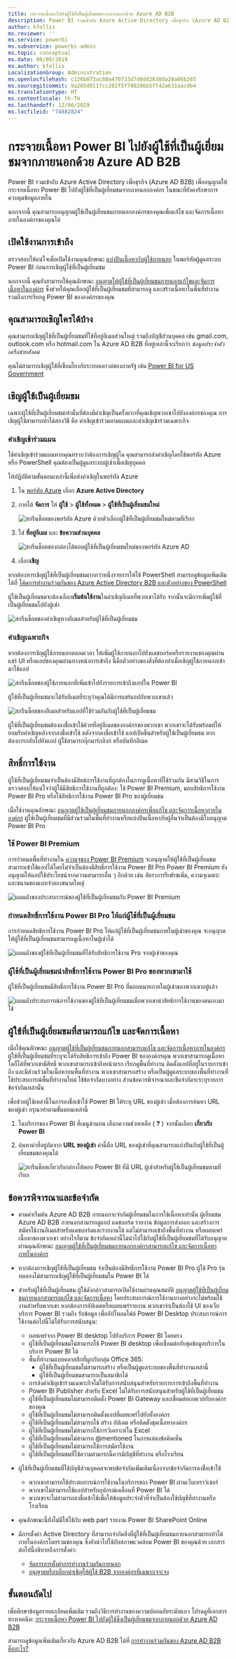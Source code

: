 ```yaml
---
title: กระจายเนื้อหาไปยังผู้ใช้ที่เป็นผู้เยี่ยมชมจากภายนอกด้วย Azure AD B2B
description: Power BI รวมเข้ากับ Azure Active Directory เพื่อธุรกิจ (Azure AD B2B) เพื่ออนุญาตให้มีการกระจายความปลอดภัยของเนื้อหา Power BI ไปยังผู้ใช้เป็นผู้เยี่ยมชมภายนอกองค์กร
author: kfollis
ms.reviewer: ''
ms.service: powerbi
ms.subservice: powerbi-admin
ms.topic: conceptual
ms.date: 09/09/2019
ms.author: kfollis
LocalizationGroup: Administration
ms.openlocfilehash: c126b073ac80a470733d7d8dd2638da28a06b265
ms.sourcegitcommit: 9a265d8117cc202f5f700286b5ff42a631aacdb4
ms.translationtype: HT
ms.contentlocale: th-TH
ms.lasthandoff: 12/06/2019
ms.locfileid: "74882824"
---
```

# <a name="distribute-power-bi-content-to-external-guest-users-with-azure-ad-b2b"></a>กระจายเนื้อหา Power BI ไปยังผู้ใช้ที่เป็นผู้เยี่ยมชมจากภายนอกด้วย Azure AD B2B

Power BI รวมเข้ากับ Azure Active Directory เพื่อธุรกิจ (Azure AD B2B) เพื่ออนุญาตให้กระจายเนื้อหา Power BI ไปยังผู้ใช้ที่เป็นผู้เยี่ยมชมจากภายนอกองค์กร ในขณะที่ยังคงรักษาการควบคุมข้อมูลภายใน  

นอกจากนี้ คุณสามารถอนุญาตผู้ใช้เป็นผู้เยี่ยมชมภายนอกองค์กรของคุณเพื่อแก้ไข และจัดการเนื้อหาภายในองค์กรของคุณได้

## <a name="enable-access"></a>เปิดใช้งานการเข้าถึง

ตรวจสอบให้แน่ใจเพื่อเปิดใช้งานคุณลักษณะ [แบ่งปันเนื้อหากับผู้ใช้ภายนอก](service-admin-portal.md#export-and-sharing-settings) ในพอร์ทัลผู้ดูแลระบบ Power BI ก่อนการเชิญผู้ใช้ที่เป็นผู้เยี่ยมชม

นอกจากนี้ คุณยังสามารถใช้คุณลักษณะ [อนุญาตให้ผู้ใช้ที่เป็นผู้เยี่ยมชมภายนอกแก้ไขและจัดการเนื้อหาในองค์กร](service-admin-portal.md#allow-external-guest-users-to-edit-and-manage-content-in-the-organization) ซึ่งช่วยให้คุณเลือกผู้ใช้ที่เป็นผู้เยี่ยมชมที่สามารถดู และสร้างเนื้อหาในพื้นที่ทำงาน รวมถึงการเรียกดู Power BI ขององค์กรของคุณ

## <a name="who-can-you-invite"></a>คุณสามารถเชิญใครได้บ้าง

คุณสามารถเชิญผู้ใช้ที่เป็นผู้เยี่ยมชมที่ใช้ที่อยู่อีเมลส่วนใหญ่ รวมถึงบัญชีส่วนบุคคล เช่น gmail.com, outlook.com หรือ hotmail.com ใน Azure AD B2B ที่อยู่เหล่านี้จะเรียกว่า *ข้อมูลประจำตัวเครือข่ายสังคม*

คุณไม่สามารถเชิญผู้ใช้ที่เชื่อมโยงกับระบบคลาวด์ของภาครัฐ เช่น [Power BI for US Government](service-govus-overview.md)

## <a name="invite-guest-users"></a>เชิญผู้ใช้เป็นผู้เยี่ยมชม

เฉพาะผู้ใช้ที่เป็นผู้เยี่ยมชมเท่านั้นที่ต้องมีคำเชิญเป็นครั้งแรกที่คุณเชิญพวกเขาไปยังองค์กรของคุณ การเชิญผู้ใช้สามารถทำได้สองวิธี คือ คำเชิญเข้าร่วมตามแผนและคำเชิญเข้าร่วมเฉพาะกิจ

### <a name="planned-invites"></a>คำเชิญเข้าร่วมแผน

ใช้คำเชิญเข้าร่วมแผนหากคุณทราบว่าต้องการเชิญผู้ใด คุณสามารถส่งคำเชิญโดยใช้พอร์ทัล Azure หรือ PowerShell คุณต้องเป็นผู้ดูแลระบบผู้เช่าเพื่อเชิญบุคคล

ให้ปฏิบัติตามขั้นตอนเหล่านี้เพื่อส่งคำเชิญในพอร์ทัล Azure

1. ใน [พอร์ทัล Azure](https://portal.azure.com) เลือก **Azure Active Directory**

1. ภายใต้ **จัดการ** ให้ **ผู้ใช้** > **ผู้ใช้ทั้งหมด** > **ผู้ใช้ที่เป็นผู้เยี่ยมชมใหม่**

    ![สกรีนช็อตของพอร์ทัล Azure ด้วยตัวเลือกผู้ใช้ที่เป็นผู้เยี่ยมชมใหม่ตามที่เรียก](media/service-admin-azure-ad-b2b/azure-ad-portal-new-guest-user.png)

1. ใส่ **ที่อยู่อีเมล** และ **ข้อความส่วนบุคคล**

    ![สกรีนช็อตของกล่องโต้ตอบผู้ใช้ที่เป็นผู้เยี่ยมชมใหม่ของพอร์ทัล Azure AD](media/service-admin-azure-ad-b2b/azure-ad-portal-invite-message.png)

1. เลือก**เชิญ**

หากต้องหารเชิญผู้ใช้ที่เป็นผู้เยี่ยมชมมากกว่าหนึ่งรายการให้ใช้ PowerShell สามารถดูข้อมูลเพิ่มเติมได้ที่ [โค้ดการทำงานร่วมกันของ Azure Active Directory B2B และตัวอย่างของ PowerShell](/azure/active-directory/b2b/code-samples/)

ผู้ใช้เป็นผู้เยี่ยมชมจะต้องเลือก**เริ่มต้นใช้งาน**ในคำเชิญอีเมลที่พวกเขาได้รับ จากนั้นจะมีการเพิ่มผู้ใช้ที่เป็นผู้เยี่ยมชมไปยังผู้เช่า

![สกรีนช็อตของคำเชิญทางอีเมลสำหรับผู้ใช้ที่เป็นผู้เยี่ยมชม](media/service-admin-azure-ad-b2b/guest-user-invite-email.png)

### <a name="ad-hoc-invites"></a>คำเชิญเฉพาะกิจ

หากต้องการเชิญผู้ใช้ภายนอกตลอดเวลา ให้เพิ่มผู้ใช้ภายนอกไปยังแดชบอร์ดหรือรายงานของคุณผ่านแชร์ UI หรือแอปของคุณผ่านทางหน้าการเข้าถึง นี่คือตัวอย่างของสิ่งที่ต้องทำเมื่อเชิญผู้ใช้ภายนอกเข้ามาใช้แอป

![สกรีนช็อตของผู้ใช้ภายนอกที่เพิ่มเข้าไปยังรายการเข้าถึงแอปใน Power BI](media/service-admin-azure-ad-b2b/power-bi-app-access.png)

ผู้ใช้ที่เป็นผู้เยี่ยมชมจะได้รับอีเมลที่ระบุว่าคุณได้มีการแชร์แอปกับพวกเขาแล้ว

![สกรีนช็อตของอีเมลสำหรับแอปที่ใช้ร่วมกันกับผู้ใช้ที่เป็นผู้เยี่ยมชม](media/service-admin-azure-ad-b2b/guest-user-invite-email-2.png)

ผู้ใช้ที่เป็นผู้เยี่ยมชมต้องลงชื่อเข้าใช้ด้วยที่อยู่อีเมลขององค์กรของพวกเขา พวกเขาจะได้รับพร้อมท์ให้ยอมรับคำเชิญหลังจากลงชื่อเข้าใช้ หลังจากลงชื่อเข้าใช้ แอปเปิดขึ้นสำหรับผู้ใช้เป็นผู้เยี่ยมชม หากต้องการกลับไปยังแอป ผู้ใช้สามารถบุ๊กมาร์กลิงก์ หรือบันทึกอีเมล

## <a name="licensing"></a>สิทธิ์การใช้งาน

ผู้ใช้ที่เป็นผู้เยี่ยมชมจำเป็นต้องมีสิทธ์การใช้งานที่ถูกต้องในการดูเนื้อหาที่ใช้ร่วมกัน มีสามวิธีในการตรวจสอบให้แน่ใจว่าผู้ใช้มีสิทธิการใช้งานที่ถูกต้อง: ใช้ Power BI Premium, มอบสิทธิการใช้งาน Power BI Pro หรือใช้สิทธิการใช้งาน Power BI Pro ของผู้เยี่ยมชม

เมื่อใช้งานคุณลักษณะ [อนุญาตผู้ใช้เป็นผู้เยี่ยมชมภายนอกองค์กรเพื่อแก้ไข และจัดการเนื้อหาภายในองค์กร](service-admin-portal.md#allow-external-guest-users-to-edit-and-manage-content-in-the-organization) ผู้ใช้เป็นผู้เยี่ยมชมที่มีส่วนร่วมในพื้นที่ทำงานหรือแบ่งปันเนื้อหากับผู้อื่นจำเป็นต้องมีใบอนุญาต Power BI Pro

### <a name="use-power-bi-premium"></a>ใช้ Power BI Premium

การกำหนดพื้นที่ทำงานใน [ความจุของ Power BI Premium](service-premium-what-is.md) จะอนุญาตให้ผู้ใช้ที่เป็นผู้เยี่ยมชมสามารถเข้าใช้แอปได้โดยไม่จำเป็นต้องมีสิทธิ์การใช้งาน Power BI Pro Power BI Premium ยังอนุญาตให้แอปใช้ประโยชน์จากความสามารถอื่น ๆ อีกด้วย เช่น อัตราการรีเฟรชเพิ่ม, ความจุเฉพาะ และขนาดของแบบจำลองขนาดใหญ่

![แผนผังของประสบการณ์ของผู้ใช้ที่เป็นผู้เยี่ยมชมกับ Power BI Premium](media/service-admin-azure-ad-b2b/license-approach-1.png)

### <a name="assign-a-power-bi-pro-license-to-guest-user"></a>กำหนดสิทธิ์การใช้งาน Power BI Pro ให้แก่ผู้ใช้ที่เป็นผู้เยี่ยมชม

การกำหนดสิทธิการใช้งาน Power BI Pro ให้แก่ผู้ใช้ที่เป็นผู้เยี่ยมชมภายในผู้เช่าของคุณ จะอนุญาตให้ผู้ใช้ที่เป็นผู้เยี่ยมชมสามารถดูเนื้อหาในผู้เช่าได้

![แผนผังของผู้ใช้ที่เป็นผู้เยี่ยมชมที่ได้รับสิทธิการใช้งาน Pro จากผู้เช่าของคุณ](media/service-admin-azure-ad-b2b/license-approach-2.png)

### <a name="guest-user-brings-their-own-power-bi-pro-license"></a>ผู้ใช้ที่เป็นผู้เยี่ยมชมนำสิทธิ์การใช้งาน Power BI Pro ของพวกเขามาใช้

ผู้ใช้ที่เป็นผู้เยี่ยมชมมีสิทธิ์การใช้งาน Power BI Pro ที่มอบหมายภายในผู้เช่าของพวกเขาอยู่แล้ว

![แผนผังประสบการณ์การใช้งานของผู้ใช้ที่เป็นผู้เยี่ยมชมเมื่อพวกเขานำสิทธิการใช้งานของตนเองมาใช้](media/service-admin-azure-ad-b2b/license-approach-3.png)

## <a name="guest-users-who-can-edit-and-manage-content"></a>ผู้ใช้ที่เป็นผู้เยี่ยมชมที่สามารถแก้ไข และจัดการเนื้อหา 

เมื่อใช้คุณลักษณะ [อนุญาตผู้ใช้ที่เป็นผู้เยี่ยมชมภายนอกสามารถแก้ไข และจัดการเนื้อหาภายในองค์กร](service-admin-portal.md#allow-external-guest-users-to-edit-and-manage-content-in-the-organization) ผู้ใช้ที่เป็นผู้เยี่ยมชมที่ระบุจะได้รับสิทธิการเข้าถึง Power BI ขององค์กรคุณ พวกเขาสามารถดูเนื้อหาใดก็ได้ที่พวกเขามีสิทธิ์ พวกเขาสามารถเข้าถึงหน้าแรก เรียกดูพื้นที่ทำงาน ติดตั้งแอปที่อยู่ในรายการเข้าถึง และมีส่วนร่วมในเนื้อหาบนพื้นที่ทำงาน พวกเขาสามารถสร้าง หรือเป็นผู้ดูแลระบบของพื้นที่ทำงานที่ใช้ประสบการณ์พื้นที่ทำงานใหม่ ใช้ข้อจำกัดบางอย่าง ส่วนข้อควรพิจารณาและขีดจำกัดจะระบุรายการข้อจำกัดเหล่านั้น
 
เพื่อช่วยผู้ใช้เหล่านี้ในการลงชื่อเข้าใช้ Power BI ให้ระบุ URL ของผู้เช่า เมื่อต้องการค้นหา URL ของผู้เช่า กรุณาทำตามขั้นตอนเหล่านี้

1. ในบริการของ Power BI ที่เมนูด้านบน เลือกความช่วยเหลือ ( **?** ) จากนั้นเลือก **เกี่ยวกับ Power BI**

2. ค้นหาค่าที่อยู่ถัดจาก **URL ของผู้เช่า** ค่านี้คือ URL ของผู้เช่าที่คุณสามารถแบ่งปันกับผู้ใช้ที่เป็นผู้เยี่ยมชมของคุณได้

    ![สกรีนช็อตเกี่ยวกับกล่องโต้ตอบ Power BI ที่มี URL ผู้เช่าสำหรับผู้ใช้เป็นผู้เยี่ยมชมตามที่เรียก](media/service-admin-azure-ad-b2b/power-bi-about-dialog.png)

## <a name="considerations-and-limitations"></a>ข้อควรพิจารณาและข้อจำกัด

* ตามค่าเริ่มต้น Azure AD B2B ภายนอกจะจำกัดผู้เยี่ยมชมในการใช้เนื้อหาเท่านั้น ผู้เยี่ยมชม Azure AD B2B ภายนอกสามารถดูแอป แดชบอร์ด รายงาน ข้อมูลการส่งออก และสร้างการสมัครใช้งานอีเมลสำหรับแดชบอร์ดและรายงานได้ แต่ไม่สามารถเข้าถึงพื้นที่ทำงาน หรือเผยแพร่เนื้อหาของพวกเขา อย่างไรก็ตาม ข้อจำกัดเหล่านี้ไม่นำไปใช้กับผู้ใช้ที่เป็นผู้เยี่ยมชมที่ได้รับอนุญาตผ่านคุณลักษณะ [อนุญาตผู้ใช้ที่เป็นผู้เยี่ยมชมภายนอกองค์กรสามารถแก้ไข และจัดการเนื้อหาภายในองค์กร](service-admin-portal.md#allow-external-guest-users-to-edit-and-manage-content-in-the-organization)

* หากต้องการเชิญผู้ใช้ที่เป็นผู้เยี่ยมชม จำเป็นต้องมีสิทธิ์การใช้งาน Power BI Pro ผู้ใช้ Pro รุ่นทดลองไม่สามารถเชิญผู้ใช้ที่เป็นผู้เยี่ยมชมใน Power BI ได้

* สำหรับผู้ใช้ที่เป็นผู้เยี่ยมชม ผู้ใช้ดังกล่าวสามารถเปิดใช้งานผ่านคุณสมบัติ [อนุญาตผู้ใช้ที่เป็นผู้เยี่ยมชมภายนอกสามารถแก้ไข และจัดการเนื้อหา](service-admin-portal.md#allow-external-guest-users-to-edit-and-manage-content-in-the-organization) โดยประสบการณ์การใช้งานบางอย่างจะไม่พร้อมใช้งานสำหรับพวกเขา หากต้องการอัปเดตหรือเผยแพร่รายงาน พวกเขาจำเป็นต้องใช้ UI ของเว็บบริการ Power BI รวมถึง รับข้อมูล เพื่ออัปโหลดไฟล์ Power BI Desktop  ประสบการณ์การใช้งานต่อไปนี้ไม่ได้รับการสนับสนุน:
    * เผยแพร่จาก Power BI desktop ไปยังบริการ Power BI โดยตรง
    * ผู้ใช้ที่เป็นผู้เยี่ยมชมไม่สามารถใช้ Power BI desktop เพื่อเชื่อมต่อกับชุดข้อมูลบริการในบริการ Power BI ได้
    * พื้นที่ทำงานแบบคลาสสิกที่ผูกกับกลุ่ม Office 365:
        * ผู้ใช้ที่เป็นผู้เยี่ยมชมไม่สามารถสร้าง หรือเป็นผู้ดูแลระบบของพื้นที่ทำงานเหล่านี้
        * ผู้ใช้ที่เป็นผู้เยี่ยมชมสามารถเป็นสมาชิกได้
    * การส่งคำเชิญเข้าร่วมเฉพาะกิจไม่ได้รับการสนับสนุนสำหรับรายการการเข้าถึงพื้นที่ทำงาน
    * Power BI Publisher สำหรับ Excel ไม่ได้รับการสนับสนุนสำหรับผู้ใช้ที่เป็นผู้เยี่ยมชม
    * ผู้ใช้ที่เป็นผู้เยี่ยมชมไม่สามารถติดตั้ง Power BI Gateway และเชื่อมต่อเกตเวย์กับองค์กรของคุณ
    * ผู้ใช้ที่เป็นผู้เยี่ยมชมไม่สามารถติดตั้งแอปที่เผยแพร่ไปยังทั้งองค์กร
    * ผู้ใช้ที่เป็นผู้เยี่ยมชมไม่สามารถใช้ สร้าง อัปเดต หรือติดตั้งชุดเนื้อหาองค์กร
    * ผู้ใช้ที่เป็นผู้เยี่ยมชมไม่สามารถใช้การวิเคราะห์ใน Excel
    * ผู้ใช้ที่เป็นผู้เยี่ยมชมไม่สามารถ @mentioned ในการแสดงข้อคิดเห็น
    * ผู้ใช้ที่เป็นผู้เยี่ยมชมไม่สามารถใช้การสมัครใช้งาน
    * ผู้ใช้ที่เป็นผู้เยี่ยมชมที่ใช้ความสามารถนี้ควรมีบัญชีที่ทำงาน หรือโรงเรียน 
    
* ผู้ใช้ที่เป็นผู้เยี่ยมชมที่ใช้บัญชีส่วนบุคคลจะพบข้อจำกัดเพิ่มเติมเนื่องจากข้อจำกัดการลงชื่อเข้าใช้
    * พวกเขาสามารถใช้ประสบการณ์การใช้งานในบริการของ Power BI ผ่านเว็บเบราว์เซอร์
    * พวกเขาไม่สามารถใช้แอปสำหรับอุปกรณ์เคลื่อนที่ Power BI ได้
    * พวกเขาจะไม่สามารถลงชื่อเข้าใช้เพื่อให้ข้อมูลประจำตัวที่จำเป็นต้องใช้บัญชีที่ทำงานหรือโรงเรียน

* คุณลักษณะนี้ยังไม่มีให้ใช้กับ web part รายงาน Power BI SharePoint Online

* มีการตั้งค่า Active Directory ที่สามารถจำกัดสิ่งที่ผู้ใช้ที่เป็นผู้เยี่ยมชมภายนอกสามารถทำได้ภายในองค์กรโดยรวมของคุณ ซึ่งยังนำไปใช้กับสภาพแวดล้อม Power BI ของคุณด้วย เอกสารต่อไปนี้อธิบายถึงการตั้งค่า:
    * [จัดการการตั้งค่าการทำงานร่วมกันภายนอก](/azure/active-directory/b2b/delegate-invitations#configure-b2b-external-collaboration-settings)
    * [อนุญาตหรือบล็อกคำเชิญให้ผู้ใช้ B2B จากองค์กรที่เฉพาะเจาะจง](https://docs.microsoft.com/azure/active-directory/b2b/allow-deny-list)  

## <a name="next-steps"></a>ขั้นตอนถัดไป

เพื่อศึกษาข้อมูลรายละเอียดเพิ่มเติม รวมถึงวิธีการทำงานของความปลอดภัยระดับแถว โปรดดูที่เอกสารทางเทคนิค: [กระจายเนื้อหา Power BI ไปยังผู้ใช้ซึ่งเป็นผู้เยี่ยมชมจากภายนอกด้วย Azure AD B2B](https://aka.ms/powerbi-b2b-whitepaper)

สามารถดูข้อมูลเพิ่มเติมเกี่ยวกับ Azure AD B2B ได้ที่ [การทำงานร่วมกันของ Azure AD B2B คืออะไร?](/azure/active-directory/active-directory-b2b-what-is-azure-ad-b2b/)
